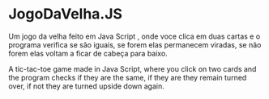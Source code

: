 # JogoDaVelha.JS
Um jogo da velha feito em Java Script , onde voce clica em duas cartas e o programa verifica se são iguais, se forem elas permanecem viradas, se não forem elas voltam a ficar de cabeça para baixo.


A tic-tac-toe game made in Java Script, where you click on two cards and the program checks if they are the same, if they are they remain turned over, if not they are turned upside down again.
